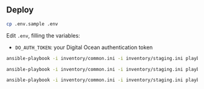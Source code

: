 
## Deploy

```sh
cp .env.sample .env
```

Edit `.env`, filling the variables:

- `DO_AUTH_TOKEN`: your Digital Ocean authentication token


```sh
ansible-playbook -i inventory/common.ini -i inventory/staging.ini playbooks/setup.yml

ansible-playbook -i inventory/common.ini -i inventory/staging.ini playbooks/config.yml

ansible-playbook -i inventory/common.ini -i inventory/staging.ini playbooks/app.yml
```
